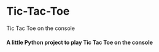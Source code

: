 # Tic-Tac-Toe
Tic Tac Toe on the console
#### A little Python project to play Tic Tac Toe on the console

